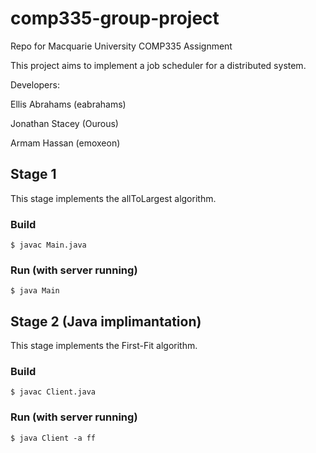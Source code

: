 # comp335-group-project
Repo for Macquarie University COMP335 Assignment

This project aims to implement a job scheduler for a distributed system.

Developers:

Ellis Abrahams (eabrahams)

Jonathan Stacey (Ourous)

Armam Hassan (emoxeon)

## Stage 1
This stage implements the allToLargest algorithm.

### Build
`$ javac Main.java`

### Run (with server running)
`$ java Main`

## Stage 2 (Java implimantation)
This stage implements the First-Fit algorithm.

### Build
`$ javac Client.java`

### Run (with server running)
`$ java Client -a ff`

